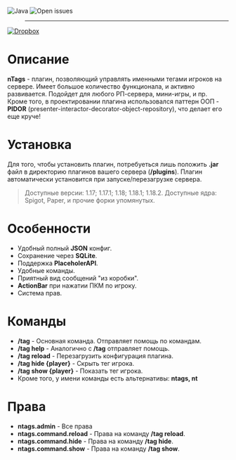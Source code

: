 ![Java](https://img.shields.io/badge/Java%20version-16-orange)
![Open issues](https://img.shields.io/github/issues-raw/neros2k/nTags)
> ---
[![Dropbox](https://img.shields.io/badge/Dropbox-v1.0-blue)](https://www.dropbox.com/sh/0fkk7gimpp39nl4/AADIhpj9NI6kuJHdB3JIEWK9a?dl=0)

# Описание
**nTags** - плагин, позволяющий управлять именными тегами игроков на сервере. Имеет большое количество функционала, и активно развивается. Подойдет для любого РП-сервера, мини-игры, и пр. Кроме того, в проектировании плагина использовался паттерн ООП - **PIDOR** (presenter-interactor-decorator-object-repository), что делает его еще круче!

# Установка
Для того, чтобы установить плагин, потребуеться лишь положить **.jar** файл в директорию плагинов вашего сервера (**/plugins**). Плагин автоматически установится при запуске/перезагрузке сервера.
> Доступные версии: 1.17; 1.17.1; 1.18; 1.18.1; 1.18.2. Доступные ядра: Spigot, Paper, и прочие форки упомянутых.

# Особенности
- Удобный полный **JSON** конфиг.
- Сохранение через **SQLite**.
- Поддержка **PlaceholerAPI**.
- Удобные команды.
- Приятный вид сообщений "из коробки".
- **ActionBar** при нажатии ПКМ по игроку.
- Система прав.

# Команды
- **/tag** - Основная команда. Отправляет помощь по командам.
- **/tag help** - Аналогично с **/tag** отправляет помощь.
- **/tag reload** - Перезагрузить конфигурация плагина.
- **/tag hide {player}** - Скрыть тег игрока.
- **/tag show {player}** - Показать тег игрока.
- Кроме того, у имени команды есть альтернативы: **ntags, nt**

# Права
- **ntags.admin** - Все права
- **ntags.command.reload** - Права на команду **/tag reload**.
- **ntags.command.hide** - Права на команду **/tag hide**.
- **ntags.command.show** - Права на команду **/tag show**.
